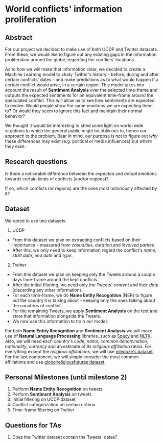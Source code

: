 # World conflicts' information proliferation

## Abstract

For our project we decided to make use of both UCDP and Twitter datasets. From these, we would like to figure out any existing gaps in the information proliferation around the globe, regarding the conflicts' locations.

As to *how* we will make that information clear, we decided to create a Machine Learning model to study Twitter's history - before, during and after certain conflicts' dates - and make predictions as to what would happen if a certain conflict would arise, in a certain region. This model takes into account the result of **Sentiment Analysis** over the selected time-frame and outputs the expected sentiments for an equivalent time-frame around the speculated conflict. This will allow us to see how sentiments are expected to evolve. Would people show the same emotions we are expecting them to? Or would they seem to ignore this fact and maintain their normal behavior?

We thought it would be interesting to shed some light on world-wide situations to which the general public might be oblivious to, hence our approach to the problem. Bear in mind, our purpose is not to figure out *why* these differences may exist (e.g. political or media influences) but *where* they exist.

## Research questions

Is there a noticeable difference between the *expected* and *actual* emotions towards certain kinds of conflicts (and/or regions)?

If so, which conflicts (or regions) are the ones most notoriously affected by it?

## Dataset

We opted to use two datasets:

1. UCDP

  * From this dataset we plan on extracting conflicts based on their importance - measured from *casualties*, *duration* and *involved parties*.
  * After this, we only need to keep information regard the conflict's *name*, *start date*, *end date* and *type*.

2. Twitter

  * From this dataset we plan on keeping only the Tweets around a couple days time-frame around the kept conflicts.
  * After the initial filtering, we need only the Tweets' *content* and their *date* (discarding any other information).
  * For each time-frame, we do **Name Entity Recognition** (NER) to figure out the country it is talking about - keeping only the ones talking about the countries of conflict.
  * For the remaining Tweets, we apply **Sentiment Analysis** on the text and store that information alongside the Tweets.
  * We now use this information to train our model.

For both **Name Entity Recognition** and **Sentiment Analysis** we will make use of **Natural Language Processing** libraries, such as [Spacy](https://spacy.io/) and [NLTK](http://www.nltk.org/). Also, we will need each country's *code*, *name*, *common denomination*, *nationality*, *currency* and an estimate of its *religious affiliation* ratios. For everything except the *religious affiliations*, we will use [mledoze's dataset](https://mledoze.github.io/countries/). For the last component, we will simply consider the most common affiliations and use [globalreligiousfutures dataset](http://globalreligiousfutures.org/explorer#/?subtopic=15&chartType=map&year=2010&data_type=number&religious_affiliation=55&destination=to&countries=Worldwide&age_group=all&gender=all&pdfMode=false).

## Personal Milestones (until milestone 2)

1. Perform **Name Entity Recognition** on tweets
2. Perform **Sentiment Analysis** on tweets
3. Initial filtering on UCDP dataset
4. Conflict categorization on certain criteria
5. Time-frame filtering on Twitter

## Questions for TAs

1. Does the Twitter dataset contain the Tweets' dates?